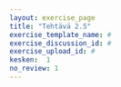 ```yaml
---
layout: exercise_page
title: "Tehtävä 2.5"
exercise_template_name: #
exercise_discussion_id: #
exercise_upload_id: #
kesken:  1
no_review: 1
---
```

